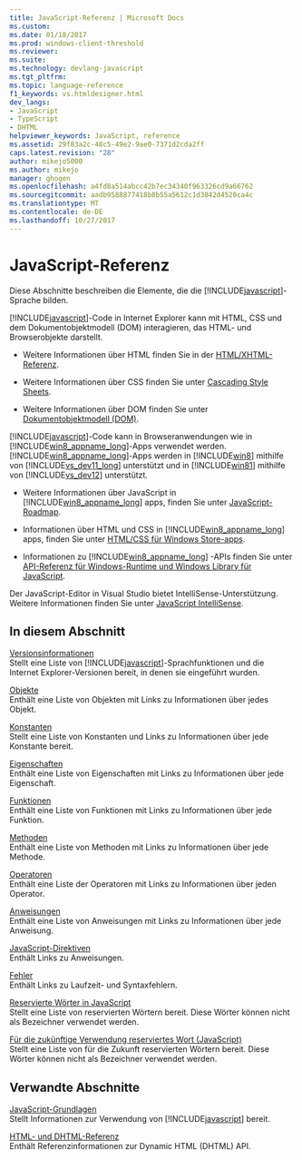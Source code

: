 ```yaml
---
title: JavaScript-Referenz | Microsoft Docs
ms.custom: 
ms.date: 01/18/2017
ms.prod: windows-client-threshold
ms.reviewer: 
ms.suite: 
ms.technology: devlang-javascript
ms.tgt_pltfrm: 
ms.topic: language-reference
f1_keywords: vs.htmldesigner.html
dev_langs:
- JavaScript
- TypeScript
- DHTML
helpviewer_keywords: JavaScript, reference
ms.assetid: 29f83a2c-48c5-49e2-9ae0-7371d2cda2ff
caps.latest.revision: "28"
author: mikejo5000
ms.author: mikejo
manager: ghogen
ms.openlocfilehash: a4fd8a514abcc42b7ec34340f963326cd9a66762
ms.sourcegitcommit: aadb9588877418b8b55a5612c1d3842d4520ca4c
ms.translationtype: MT
ms.contentlocale: de-DE
ms.lasthandoff: 10/27/2017
---
```

# <a name="javascript-reference"></a>JavaScript-Referenz
Diese Abschnitte beschreiben die Elemente, die die [!INCLUDE[javascript](../../javascript/includes/javascript-md.md)]-Sprache bilden.  
  
 [!INCLUDE[javascript](../../javascript/includes/javascript-md.md)]-Code in Internet Explorer kann mit HTML, CSS und dem Dokumentobjektmodell (DOM) interagieren, das HTML- und Browserobjekte darstellt.  
  
-   Weitere Informationen über HTML finden Sie in der [HTML/XHTML-Referenz](http://go.microsoft.com/fwlink/p/?LinkId=251007).  
  
-   Weitere Informationen über CSS finden Sie unter [Cascading Style Sheets](http://go.microsoft.com/fwlink/p/?LinkId=251008).  
  
-   Weitere Informationen über DOM finden Sie unter [Dokumentobjektmodell (DOM)](http://go.microsoft.com/fwlink/p/?LinkId=251009).  
  
 [!INCLUDE[javascript](../../javascript/includes/javascript-md.md)]-Code kann in Browseranwendungen wie in [!INCLUDE[win8_appname_long](../../javascript/includes/win8-appname-long-md.md)]-Apps verwendet werden. [!INCLUDE[win8_appname_long](../../javascript/includes/win8-appname-long-md.md)]-Apps werden in [!INCLUDE[win8](../../javascript/includes/win8-md.md)] mithilfe von [!INCLUDE[vs_dev11_long](../../javascript/includes/vs-dev11-long-md.md)] unterstützt und in [!INCLUDE[win81](../../javascript/includes/win81-md.md)] mithilfe von [!INCLUDE[vs_dev12](../../javascript/includes/vs-dev12-md.md)] unterstützt.  
  
-   Weitere Informationen über JavaScript in [!INCLUDE[win8_appname_long](../../javascript/includes/win8-appname-long-md.md)] apps, finden Sie unter [JavaScript-Roadmap](http://msdn.microsoft.com/en-us/4f28182b-1e4b-4bbd-8ae9-dcc504de4341).  
  
-   Informationen über HTML und CSS in [!INCLUDE[win8_appname_long](../../javascript/includes/win8-appname-long-md.md)] apps, finden Sie unter [HTML/CSS für Windows Store-apps](http://go.microsoft.com/fwlink/p/?LinkId=250939).  
  
-   Informationen zu [!INCLUDE[win8_appname_long](../../javascript/includes/win8-appname-long-md.md)] -APIs finden Sie unter [API-Referenz für Windows-Runtime und Windows Library für JavaScript](http://go.microsoft.com/fwlink/p/?LinkID=250938).  
  
 Der JavaScript-Editor in Visual Studio bietet IntelliSense-Unterstützung. Weitere Informationen finden Sie unter [JavaScript IntelliSense](/visualstudio/ide/javascript-intellisense.md).  
  
## <a name="in-this-section"></a>In diesem Abschnitt  
 [Versionsinformationen](../../javascript/reference/javascript-version-information.md)  
 Stellt eine Liste von [!INCLUDE[javascript](../../javascript/includes/javascript-md.md)]-Sprachfunktionen und die Internet Explorer-Versionen bereit, in denen sie eingeführt wurden.  
  
 [Objekte](../../javascript/reference/javascript-objects.md)  
 Enthält eine Liste von Objekten mit Links zu Informationen über jedes Objekt.  
  
 [Konstanten](../../javascript/reference/javascript-constants.md)  
 Stellt eine Liste von Konstanten und Links zu Informationen über jede Konstante bereit.  
  
 [Eigenschaften](../../javascript/reference/javascript-properties.md)  
 Enthält eine Liste von Eigenschaften mit Links zu Informationen über jede Eigenschaft.  
  
 [Funktionen](../../javascript/reference/javascript-functions.md)  
 Enthält eine Liste von Funktionen mit Links zu Informationen über jede Funktion.  
  
 [Methoden](../../javascript/reference/javascript-methods.md)  
 Enthält eine Liste von Methoden mit Links zu Informationen über jede Methode.  
  
 [Operatoren](../../javascript/reference/javascript-operators.md)  
 Enthält eine Liste der Operatoren mit Links zu Informationen über jeden Operator.  
  
 [Anweisungen](../../javascript/reference/javascript-statements.md)  
 Enthält eine Liste von Anweisungen mit Links zu Informationen über jede Anweisung.  
  
 [JavaScript-Direktiven](../../javascript/reference/javascript-directives.md)  
 Enthält Links zu Anweisungen.  
  
 [Fehler](../../javascript/reference/javascript-errors.md)  
 Enthält Links zu Laufzeit- und Syntaxfehlern.  
  
 [Reservierte Wörter in JavaScript](../../javascript/reference/javascript-reserved-words.md)  
 Stellt eine Liste von reservierten Wörtern bereit. Diese Wörter können nicht als Bezeichner verwendet werden.  
  
 [Für die zukünftige Verwendung reserviertes Wort (JavaScript)](../../javascript/reference/javascript-future-reserved-words.md)  
 Stellt eine Liste von für die Zukunft reservierten Wörtern bereit. Diese Wörter können nicht als Bezeichner verwendet werden.  
  
## <a name="related-sections"></a>Verwandte Abschnitte  
 [JavaScript-Grundlagen](../../javascript/javascript-fundamentals.md)  
 Stellt Informationen zur Verwendung von [!INCLUDE[javascript](../../javascript/includes/javascript-md.md)] bereit.  
  
 [HTML- und DHTML-Referenz](http://go.microsoft.com/fwlink/?LinkId=148095)  
 Enthält Referenzinformationen zur Dynamic HTML (DHTML) API.